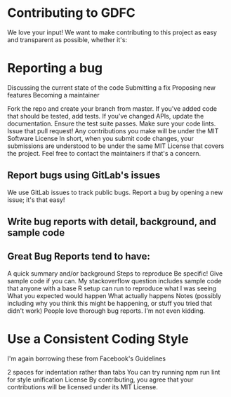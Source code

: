 # Contributing to GDFC
We love your input! We want to make contributing to this project as easy and transparent as possible, whether it's:

# Reporting a bug
Discussing the current state of the code
Submitting a fix
Proposing new features
Becoming a maintainer

Fork the repo and create your branch from master.
If you've added code that should be tested, add tests.
If you've changed APIs, update the documentation.
Ensure the test suite passes.
Make sure your code lints.
Issue that pull request!
Any contributions you make will be under the MIT Software License
In short, when you submit code changes, your submissions are understood to be under the same MIT License that covers the project. Feel free to contact the maintainers if that's a concern.

## Report bugs using GitLab's issues
We use GitLab issues to track public bugs. Report a bug by opening a new issue; it's that easy!

## Write bug reports with detail, background, and sample code

## Great Bug Reports tend to have:

A quick summary and/or background
Steps to reproduce
Be specific!
Give sample code if you can. My stackoverflow question includes sample code that anyone with a base R setup can run to reproduce what I was seeing
What you expected would happen
What actually happens
Notes (possibly including why you think this might be happening, or stuff you tried that didn't work)
People love thorough bug reports. I'm not even kidding.

# Use a Consistent Coding Style
I'm again borrowing these from Facebook's Guidelines

2 spaces for indentation rather than tabs
You can try running npm run lint for style unification
License
By contributing, you agree that your contributions will be licensed under its MIT License.